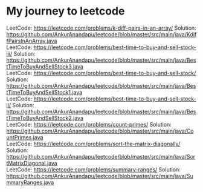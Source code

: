 # My journey to leetcode

LeetCode: https://leetcode.com/problems/k-diff-pairs-in-an-array/ Solution: https://github.com/AnkurAnandapu/leetcode/blob/master/src/main/java/KdiffPairsInAnArray.java <br/>
LeetCode: https://leetcode.com/problems/best-time-to-buy-and-sell-stock-iii/ Solution: https://github.com/AnkurAnandapu/leetcode/blob/master/src/main/java/BestTimeToBuyAndSellStock3.java <br/>
LeetCode: https://leetcode.com/problems/best-time-to-buy-and-sell-stock/ Solution: https://github.com/AnkurAnandapu/leetcode/blob/master/src/main/java/BestTimeToBuyAndSellStock1.java <br/>
LeetCode: https://leetcode.com/problems/best-time-to-buy-and-sell-stock-ii/ Solution: https://github.com/AnkurAnandapu/leetcode/blob/master/src/main/java/BestTimeToBuyAndSellStock2.java <br/>
LeetCode: https://leetcode.com/problems/count-primes/ Solution: https://github.com/AnkurAnandapu/leetcode/blob/master/src/main/java/CountPrimes.java <br/>
LeetCode: https://leetcode.com/problems/sort-the-matrix-diagonally/ Solution: https://github.com/AnkurAnandapu/leetcode/blob/master/src/main/java/SortMatrixDiagonal.java <br/>
LeetCode: https://leetcode.com/problems/summary-ranges/ Solution: https://github.com/AnkurAnandapu/leetcode/blob/master/src/main/java/SummaryRanges.java <br/>